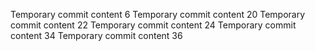 Temporary commit content 6
Temporary commit content 20
Temporary commit content 22
Temporary commit content 24
Temporary commit content 34
Temporary commit content 36
